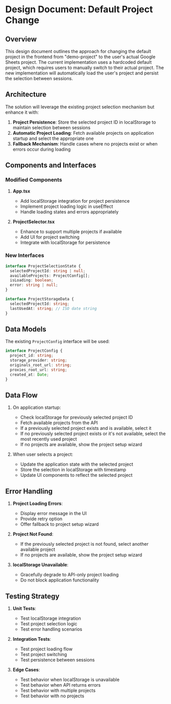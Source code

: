 # Design Document: Default Project Change

## Overview

This design document outlines the approach for changing the default project in the frontend from "demo-project" to the user's actual Google Sheets project. The current implementation uses a hardcoded default project, which requires users to manually switch to their actual project. The new implementation will automatically load the user's project and persist the selection between sessions.

## Architecture

The solution will leverage the existing project selection mechanism but enhance it with:

1. **Project Persistence**: Store the selected project ID in localStorage to maintain selection between sessions
2. **Automatic Project Loading**: Fetch available projects on application startup and select the appropriate one
3. **Fallback Mechanism**: Handle cases where no projects exist or when errors occur during loading

## Components and Interfaces

### Modified Components

1. **App.tsx**
   - Add localStorage integration for project persistence
   - Implement project loading logic in useEffect
   - Handle loading states and errors appropriately

2. **ProjectSelector.tsx**
   - Enhance to support multiple projects if available
   - Add UI for project switching
   - Integrate with localStorage for persistence

### New Interfaces

```typescript
interface ProjectSelectionState {
  selectedProjectId: string | null;
  availableProjects: ProjectConfig[];
  isLoading: boolean;
  error: string | null;
}

interface ProjectStorageData {
  selectedProjectId: string;
  lastUsedAt: string; // ISO date string
}
```

## Data Models

The existing `ProjectConfig` interface will be used:

```typescript
interface ProjectConfig {
  project_id: string;
  storage_provider: string;
  originals_root_url: string;
  proxies_root_url: string;
  created_at: Date;
}
```

## Data Flow

1. On application startup:
   - Check localStorage for previously selected project ID
   - Fetch available projects from the API
   - If a previously selected project exists and is available, select it
   - If no previously selected project exists or it's not available, select the most recently used project
   - If no projects are available, show the project setup wizard

2. When user selects a project:
   - Update the application state with the selected project
   - Store the selection in localStorage with timestamp
   - Update UI components to reflect the selected project

## Error Handling

1. **Project Loading Errors**:
   - Display error message in the UI
   - Provide retry option
   - Offer fallback to project setup wizard

2. **Project Not Found**:
   - If the previously selected project is not found, select another available project
   - If no projects are available, show the project setup wizard

3. **localStorage Unavailable**:
   - Gracefully degrade to API-only project loading
   - Do not block application functionality

## Testing Strategy

1. **Unit Tests**:
   - Test localStorage integration
   - Test project selection logic
   - Test error handling scenarios

2. **Integration Tests**:
   - Test project loading flow
   - Test project switching
   - Test persistence between sessions

3. **Edge Cases**:
   - Test behavior when localStorage is unavailable
   - Test behavior when API returns errors
   - Test behavior with multiple projects
   - Test behavior with no projects